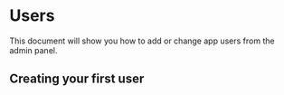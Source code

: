 # Users

This document will show you how to add or change app users from the admin panel.

## Creating your first user